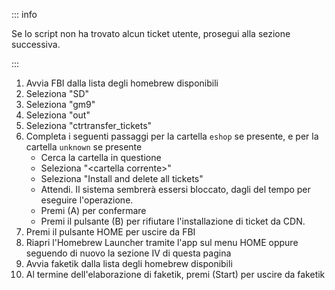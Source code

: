 ::: info

Se lo script non ha trovato alcun ticket utente, prosegui alla sezione successiva.

:::

1. Avvia FBI dalla lista degli homebrew disponibili
2. Seleziona "SD"
3. Seleziona "gm9"
4. Seleziona "out"
5. Seleziona "ctrtransfer_tickets"
6. Completa i seguenti passaggi per la cartella `eshop` se presente, e per la cartella `unknown` se presente
   - Cerca la cartella in questione
   - Seleziona "\<cartella corrente>"
   - Seleziona "Install and delete all tickets"
   - Attendi. Il sistema sembrerà essersi bloccato, dagli del tempo per eseguire l'operazione.
   - Premi (A) per confermare
   - Premi il pulsante (B) per rifiutare l'installazione di ticket da CDN.
7. Premi il pulsante HOME per uscire da FBI
8. Riapri l'Homebrew Launcher tramite l'app sul menu HOME oppure seguendo di nuovo la sezione IV di questa pagina
9. Avvia faketik dalla lista degli homebrew disponibili
10. Al termine dell'elaborazione di faketik, premi (Start) per uscire da faketik
